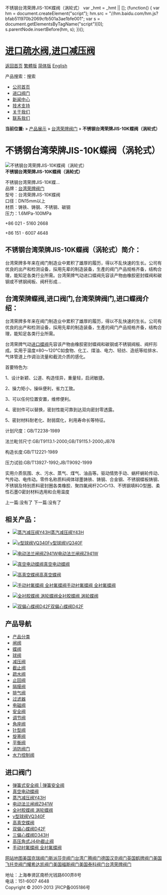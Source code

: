  不锈钢台湾荣牌JIS-10K蝶阀（涡轮式）     var \_hmt = \_hmt || \[\]; (function() { var hm = document.createElement("script"); hm.src = "//hm.baidu.com/hm.js?bfab511970b2069cfb501a3ae1bfe001"; var s = document.getElementsByTagName("script")\[0\]; s.parentNode.insertBefore(hm, s); })();

# [进口疏水阀,进口减压阀](/)

[返回首页](/ "home") [繁體版](/tw.html "切換到繁體中文版") [简体版](/ "切换到简体中文版") [English](/en.html "Switch to English Version")

产品搜索：搜索

-   [公司首页](/ "公司首页")
-   [进口阀门](/valves/2.html "进口阀门")
-   [新闻中心](/valves/110.html "新闻中心")
-   [技术支持](/valves/111.html "技术支持")
-   [关于我们](/about.html "新闻中心")
-   [联系我们](/contact.html "技术支持")

**当前位置:** » [产品展示](/valves/1.html) » [台湾荣牌阀门](/valves/42.html) » **不锈钢台湾荣牌JIS-10K蝶阀（涡轮式）**

# 不锈钢台湾荣牌JIS-10K蝶阀（涡轮式）

![不锈钢台湾荣牌JIS-10K蝶阀（涡轮式）](/pic/uploadimg/2014-3/201431421453519578.jpg)  
**不锈钢台湾荣牌JIS-10K蝶阀（涡轮式）**

不锈钢台湾荣牌JIS-10K蝶...  
品牌：[台湾荣牌阀门](/search.asp?searchword=%CC%A8%CD%E5%C8%D9%C5%C6%B7%A7%C3%C5)    
型号：台湾荣牌JIS-10K蝶阀  
口径：DN15mm以上  
材质：铸铁、铸钢、不锈钢、碳钢  
压力：1.6MPa-100MPa  

+86 021 - 5160 2668

+86 151 - 6007 4648

## 不锈钢台湾荣牌JIS-10K蝶阀（涡轮式）简介：

台湾荣牌多年来在阀门制造业中累积了雄厚的履历，得以不乱快速的生长。公司有优良的出产和检测设备，採用先辈的制造装备，生產的阀门产品规格齐备，结构合理，能知足各类行业所需。台湾荣牌气动进口蝶阀先容该产物由橡胶密封蝶阀和碳钢或不锈钢阀板、阀杆形成...

## 台湾荣牌蝶阀,进口阀门,台湾荣牌阀门,进口蝶阀介绍：

台湾荣牌多年来在阀门制造业中累积了雄厚的履历，得以不乱快速的生长。公司有优良的出产和检测设备，採用先辈的制造装备，生產的阀门产品规格齐备，结构合理，能知足各类行业所需。

台湾荣牌气动[进口蝶阀](/)先容该产物由橡胶密封蝶阀和碳钢或不锈钢阀板、阀杆形成。实用于温度≤80～120℃如食物、化工、煤油、电力、轻纺、造纸等给排水、气体管道上作调治流量和截流介质的感化。

首要特色为:

1、设计新颖、公道、构造怪异，重量轻，启闭敏捷。

2、操力矩小，操纵便利，省力工致。

3、可以任何位置安置，维修便利。

4、密封件可以替换，密封性能可靠到达双向密封零透露。

5、密封材料耐老化、耐弱腐化，利用寿命长等特征。

计划尺度：GB/T2238-1989

法兰毗邻尺寸:GB/T9113.1-2000;GB/T9115.1-2000;JB78

构造长度:GB/T12221-1989

压力试验:GB/T13927-1992;JB/T9092-1999

实用介质氛围、水、污水、蒸气、煤气、油品等。驱动情势手动、蜗杆蜗轮传动、气传动、电传动。零件名称质料阀体球墨铸铁、铸钢、合金钢、不锈钢蝶板铸钢、不锈钢及特别质料密封圈各类橡胶、聚四氟阀杆2CrCr13、不锈钢填料O型圈、柔性石墨O密封材料选用和合用温度

  

上一篇:没有了 下一篇:没有了

  

## 相关产品：

-   [![蒸汽减压阀Y43H](/pic/uploadimg/2014-3/20143142261134133.jpg)蒸汽减压阀Y43H](/valve/65.html "蒸汽减压阀Y43H")

-   [![v型球阀VQ340F](/pic/uploadimg/2014-3/20143142225822290.jpg)v型球阀VQ340F](/valve/64.html "v型球阀VQ340F")

-   [![电动法兰闸阀Z941W](/pic/uploadimg/2014-3/20143142215538669.jpg)电动法兰闸阀Z941W](/valve/63.html "电动法兰闸阀Z941W")

-   [![真空电动蝶阀](/pic/uploadimg/2014-3/20143142201145206.jpg)真空电动蝶阀](/valve/62.html "真空电动蝶阀")

-   [![高真空蝶阀](/pic/uploadimg/2014-3/201431421575912448.jpg)高真空蝶阀](/valve/61.html "高真空蝶阀")

-   [![手动衬氟蝶阀 全衬氟蝶阀](/pic/uploadimg/2014-3/201431421563776278.jpg)手动衬氟蝶阀 全衬氟蝶阀](/valve/60.html "手动衬氟蝶阀 全衬氟蝶阀")

-   [![全衬胶蝶阀 涡轮蝶阀](/pic/uploadimg/2014-3/201431421551466275.jpg)全衬胶蝶阀 涡轮蝶阀](/valve/59.html "全衬胶蝶阀 涡轮蝶阀")

-   [![双偏心蝶阀D42F](/pic/uploadimg/2014-3/201431421534289103.jpg)双偏心蝶阀D42F](/valve/58.html "双偏心蝶阀D42F")

## 产品导航

-   [产品分类](/valves/1.html "产品分类")
-   [闸阀](/valves/27.html)
-   [蝶阀](/valves/30.html)
-   [球阀](/valves/43.html)
-   [减压阀](/valves/44.html)
-   [截止阀](/valves/45.html)
-   [疏水阀](/valves/46.html)
-   [止回阀](/valves/47.html)
-   [隔膜阀](/valves/48.html)
-   [排气阀](/valves/49.html)
-   [过滤器](/valves/50.html)
-   [电磁阀](/valves/51.html)
-   [安全阀](/valves/52.html)
-   [调节阀](/valves/53.html)
-   [角座阀](/valves/54.html)
-   [针型阀](/valves/55.html)
-   [旋塞阀](/valves/56.html)
-   [平衡阀](/valves/57.html)
-   [消防阀门](/valves/58.html)
-   [水力控制阀](/valves/59.html)

## 进口阀门

-   [弹簧式安全阀 | 弹簧安全阀](/valve/88.html)
-   [真空电动蝶阀](/valve/62.html)
-   [蒸汽减压阀Y43H](/valve/65.html)
-   [电动法兰闸阀Z941W](/valve/63.html)
-   [全衬胶蝶阀 涡轮蝶阀](/valve/59.html)
-   [v型球阀VQ340F](/valve/64.html)
-   [高真空蝶阀](/valve/61.html)
-   [双偏心蝶阀D42F](/valve/58.html)
-   [三偏心蝶阀D343H](/valve/57.html)
-   [高压角式J44h截止阀](/valve/56.html)
-   [手动衬氟蝶阀 全衬氟蝶阀](/valve/60.html)

[网站地图](/sitemap.html "网站地图")[美国克瑞阀门](/valves/33.html)[斯派莎克阀门](/valves/34.html)[台湾广腾阀门](/valves/35.html)[德国汉克阀门](/valves/36.html)[英国鹤牌阀门](/valves/37.html)[美国飞托克阀门](/valves/38.html)[耀希达凯阀门](/valves/39.html)[美国福斯阀门](/valves/40.html)[美国泰科阀门](/valves/41.html)[台湾荣牌阀门](/valves/42.html)

地址：上海奉贤区南桥光钱路600弄8号  
电话：151-6007 4648  
Copyright © 2001-2013 沪ICP备005186号